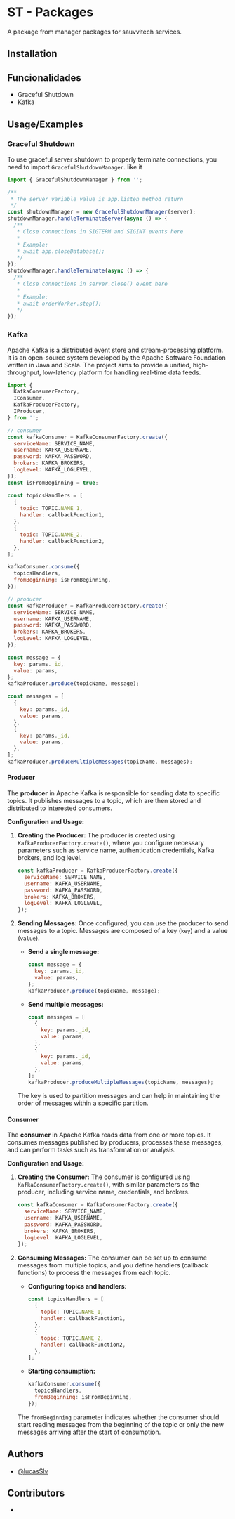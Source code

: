 # ST - Packages

A package from manager packages for sauvvitech services.

## Installation

## Funcionalidades

- Graceful Shutdown
- Kafka

## Usage/Examples

### Graceful Shutdown

To use graceful server shutdown to properly terminate connections, you need to import `GracefulShutdownManager`. like it

```javascript
import { GracefulShutdownManager } from '';

/**
 * The server variable value is app.listen method return
 */
const shutdownManager = new GracefulShutdownManager(server);
shutdownManager.handleTerminateServer(async () => {
  /**
   * Close connections in SIGTERM and SIGINT events here
   *
   * Example:
   * await app.closeDatabase();
   */
});
shutdownManager.handleTerminate(async () => {
  /**
   * Close connections in server.close() event here
   *
   * Example:
   * await orderWorker.stop();
   */
});
```

### Kafka

Apache Kafka is a distributed event store and stream-processing platform. It is an open-source system developed by the Apache Software Foundation written in Java and Scala. The project aims to provide a unified, high-throughput, low-latency platform for handling real-time data feeds.

```javascript
import {
  KafkaConsumerFactory,
  IConsumer,
  KafkaProducerFactory,
  IProducer,
} from '';

// consumer
const kafkaConsumer = KafkaConsumerFactory.create({
  serviceName: SERVICE_NAME,
  username: KAFKA_USERNAME,
  password: KAFKA_PASSWORD,
  brokers: KAFKA_BROKERS,
  logLevel: KAFKA_LOGLEVEL,
});
const isFromBeginning = true;

const topicsHandlers = [
  {
    topic: TOPIC.NAME_1,
    handler: callbackFunction1,
  },
  {
    topic: TOPIC.NAME_2,
    handler: callbackFunction2,
  },
];

kafkaConsumer.consume({
  topicsHandlers,
  fromBeginning: isFromBeginning,
});

// producer
const kafkaProducer = KafkaProducerFactory.create({
  serviceName: SERVICE_NAME,
  username: KAFKA_USERNAME,
  password: KAFKA_PASSWORD,
  brokers: KAFKA_BROKERS,
  logLevel: KAFKA_LOGLEVEL,
});

const message = {
  key: params._id,
  value: params,
};
kafkaProducer.produce(topicName, message);

const messages = [
  {
    key: params._id,
    value: params,
  },
  {
    key: params._id,
    value: params,
  },
];
kafkaProducer.produceMultipleMessages(topicName, messages);
```

#### Producer

The **producer** in Apache Kafka is responsible for sending data to specific topics. It publishes messages to a topic, which are then stored and distributed to interested consumers.

**Configuration and Usage:**

1. **Creating the Producer:**
   The producer is created using `KafkaProducerFactory.create()`, where you configure necessary parameters such as service name, authentication credentials, Kafka brokers, and log level.

   ```javascript
   const kafkaProducer = KafkaProducerFactory.create({
     serviceName: SERVICE_NAME,
     username: KAFKA_USERNAME,
     password: KAFKA_PASSWORD,
     brokers: KAFKA_BROKERS,
     logLevel: KAFKA_LOGLEVEL,
   });
   ```

2. **Sending Messages:**
   Once configured, you can use the producer to send messages to a topic. Messages are composed of a key (`key`) and a value (`value`).

   - **Send a single message:**

     ```javascript
     const message = {
       key: params._id,
       value: params,
     };
     kafkaProducer.produce(topicName, message);
     ```

   - **Send multiple messages:**

     ```javascript
     const messages = [
       {
         key: params._id,
         value: params,
       },
       {
         key: params._id,
         value: params,
       },
     ];
     kafkaProducer.produceMultipleMessages(topicName, messages);
     ```

   The key is used to partition messages and can help in maintaining the order of messages within a specific partition.

#### Consumer

The **consumer** in Apache Kafka reads data from one or more topics. It consumes messages published by producers, processes these messages, and can perform tasks such as transformation or analysis.

**Configuration and Usage:**

1. **Creating the Consumer:**
   The consumer is configured using `KafkaConsumerFactory.create()`, with similar parameters as the producer, including service name, credentials, and brokers.

   ```javascript
   const kafkaConsumer = KafkaConsumerFactory.create({
     serviceName: SERVICE_NAME,
     username: KAFKA_USERNAME,
     password: KAFKA_PASSWORD,
     brokers: KAFKA_BROKERS,
     logLevel: KAFKA_LOGLEVEL,
   });
   ```

2. **Consuming Messages:**
   The consumer can be set up to consume messages from multiple topics, and you define handlers (callback functions) to process the messages from each topic.

   - **Configuring topics and handlers:**

     ```javascript
     const topicsHandlers = [
       {
         topic: TOPIC.NAME_1,
         handler: callbackFunction1,
       },
       {
         topic: TOPIC.NAME_2,
         handler: callbackFunction2,
       },
     ];
     ```

   - **Starting consumption:**

     ```javascript
     kafkaConsumer.consume({
       topicsHandlers,
       fromBeginning: isFromBeginning,
     });
     ```

   The `fromBeginning` parameter indicates whether the consumer should start reading messages from the beginning of the topic or only the new messages arriving after the start of consumption.

## Authors

- [@lucasSlv](https://www.github.com/lucasSlv)

## Contributors

-
